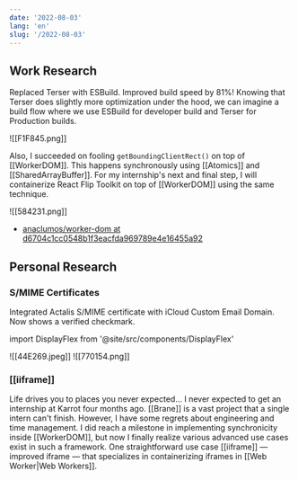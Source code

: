 ```yaml
---
date: '2022-08-03'
lang: 'en'
slug: '/2022-08-03'
---
```


## Work Research

Replaced Terser with ESBuild.
Improved build speed by 81%!
Knowing that Terser does slightly more optimization under the hood, we can imagine a build flow where we use ESBuild for developer build and Terser for Production builds.

![[F1F845.png]]

Also, I succeeded on fooling `getBoundingClientRect()` on top of [[WorkerDOM]].
This happens synchronously using [[Atomics]] and [[SharedArrayBuffer]].
For my internship's next and final step, I will containerize React Flip Toolkit on top of [[WorkerDOM]] using the same technique.

![[584231.png]]

- [anaclumos/worker-dom at d6704c1cc0548b1f3eacfda969789e4e16455a92](https://github.com/anaclumos/worker-dom/tree/d6704c1cc0548b1f3eacfda969789e4e16455a92)

## Personal Research

### S/MIME Certificates

Integrated Actalis S/MIME certificate with iCloud Custom Email Domain.
Now shows a verified checkmark.

import DisplayFlex from '@site/src/components/DisplayFlex'

<DisplayFlex>

![[44E269.jpeg]]
![[770154.png]]

</DisplayFlex>

### [[iiframe]]

Life drives you to places you never expected...
I never expected to get an internship at Karrot four months ago.
[[Brane]] is a vast project that a single intern can't finish.
However, I have some regrets about engineering and time management.
I did reach a milestone in implementing synchronicity inside [[WorkerDOM]], but now I finally realize various advanced use cases exist in such a framework.
One straightforward use case [[iiframe]] — improved iframe — that specializes in containerizing iframes in [[Web Worker|Web Workers]].

